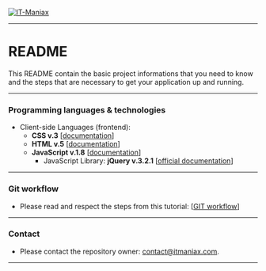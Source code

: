 [![IT-Maniax](http://itmaniax.com/assets/img/itm-logo.png "IT-Maniax")](http://itmaniax.com/ "Visit our website IT-Maniax")

***

# README #

This README contain the basic project informations that you need to know and the steps that are necessary to get your application up and running.

***

### Programming languages & technologies ###
+ Client-side Languages (frontend):
    + **CSS v.3** [[documentation](https://www.w3schools.com/css/default.asp "CSS Documentation")]
    + **HTML v.5** [[documentation](https://www.w3schools.com/html/default.asp "HTML Documentation")] 
    + **JavaScript v.1.8** [[documentation](https://www.w3schools.com/js/default.asp "JavaScript Documentation")]
        + JavaScript Library: **jQuery v.3.2.1** [[official documentation](http://api.jquery.com/ "jQuery Official Documentation")]

***

### Git workflow ###

+ Please read and respect the steps from this tutorial: [[GIT workflow](https://docs.google.com/document/d/1jGZec9NLEwojVST8ymmodbIdcT45rZ4-AeD6MhRrqZA "IT-Maniax GIT workflow")]

***

### Contact ###

+ Please contact the repository owner: contact@itmaniax.com.


***
